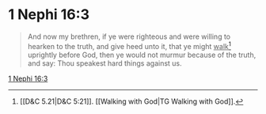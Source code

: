 # 1 Nephi 16:3

> And now my brethren, if ye were righteous and were willing to hearken to the truth, and give heed unto it, that ye might <u>walk</u>[^a] uprightly before God, then ye would not murmur because of the truth, and say: Thou speakest hard things against us.

[1 Nephi 16:3](https://www.churchofjesuschrist.org/study/scriptures/bofm/1-ne/16?lang=eng&id=p3#p3)


[^a]: [[D&C 5.21|D&C 5:21]]. [[Walking with God|TG Walking with God]].  

